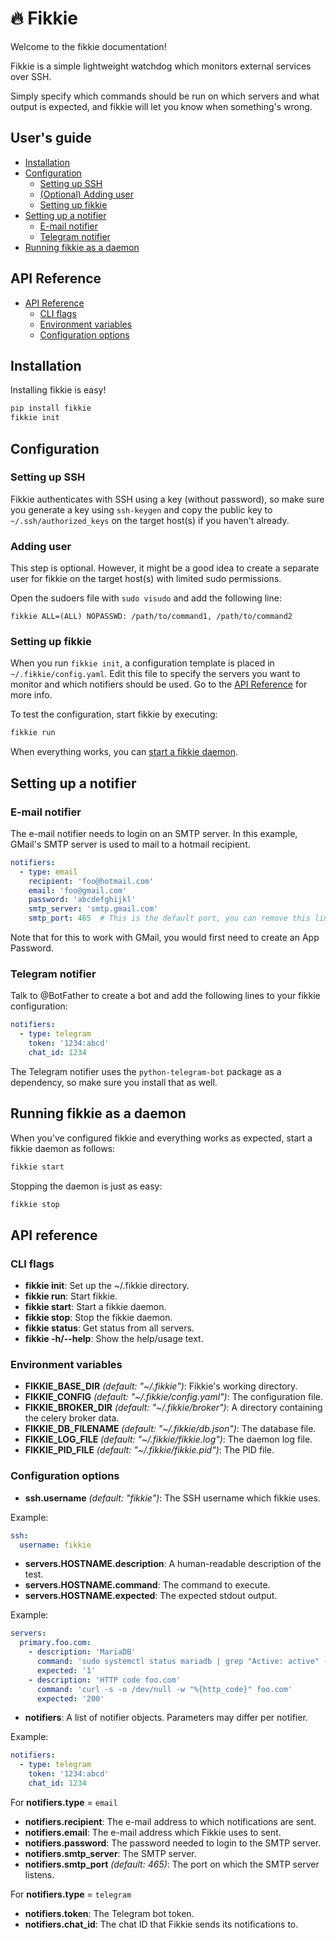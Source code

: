 # 🔥 Fikkie

Welcome to the fikkie documentation!

Fikkie is a simple lightweight watchdog which monitors external services over
SSH.

Simply specify which commands should be run on which servers and what output is
expected, and fikkie will let you know when something's wrong.


## User's guide

* [Installation](#installation)
* [Configuration](#configuration)
  * [Setting up SSH](#setting-up-ssh)
  * [(Optional) Adding user](#adding-user)
  * [Setting up fikkie](#setting-up-fikkie)
* [Setting up a notifier](#setting-up-a-notifier)
  * [E-mail notifier](#e-mail-notifier)
  * [Telegram notifier](#telegram-notifier)
* [Running fikkie as a daemon](#running-fikkie-as-a-daemon)


## API Reference

* [API Reference](#api-reference)
  * [CLI flags](#cli-flags)
  * [Environment variables](#environment-variables)
  * [Configuration options](#configuration-options)


## Installation

Installing fikkie is easy!

```bash
pip install fikkie
fikkie init
```


## Configuration

### Setting up SSH

Fikkie authenticates with SSH using a key (without password), so make sure you
generate a key using `ssh-keygen` and copy the public key to
`~/.ssh/authorized_keys` on the target host(s) if you haven't already.

### Adding user

This step is optional. However, it might be a good idea to create a separate
user for fikkie on the target host(s) with limited sudo permissions.

Open the sudoers file with `sudo visudo` and add the following line:

```
fikkie ALL=(ALL) NOPASSWD: /path/to/command1, /path/to/command2
```

### Setting up fikkie

When you run `fikkie init`, a configuration template is placed in
`~/.fikkie/config.yaml`. Edit this file to specify the servers you want to
monitor and which notifiers should be used. Go to the
[API Reference](#api-reference) for more info.

To test the configuration, start fikkie by executing:

```bash
fikkie run
```

When everything works, you can [start a fikkie daemon](#running-fikkie-as-a-daemon).

## Setting up a notifier

### E-mail notifier

The e-mail notifier needs to login on an SMTP server. In this example, GMail's SMTP
server is used to mail to a hotmail recipient.

```yaml
notifiers:
  - type: email
    recipient: 'foo@hotmail.com'
    email: 'foo@gmail.com'
    password: 'abcdefghijkl'
    smtp_server: 'smtp.gmail.com'
    smtp_port: 465  # This is the default port, you can remove this line
```

Note that for this to work with GMail, you would first need to create an App Password.

### Telegram notifier

Talk to @BotFather to create a bot and add the following lines to your fikkie
configuration:

```yaml
notifiers:
  - type: telegram
    token: '1234:abcd'
    chat_id: 1234
```

The Telegram notifier uses the `python-telegram-bot` package as a dependency,
so make sure you install that as well.


## Running fikkie as a daemon

When you've configured fikkie and everything works as expected, start a fikkie daemon as
follows:

```bash
fikkie start
```

Stopping the daemon is just as easy:

```bash
fikkie stop
```


## API reference

### CLI flags

* **fikkie init**: Set up the ~/.fikkie directory.
* **fikkie run**: Start fikkie.
* **fikkie start**: Start a fikkie daemon.
* **fikkie stop**: Stop the fikkie daemon.
* **fikkie status**: Get status from all servers.
* **fikkie -h/--help**: Show the help/usage text.

### Environment variables

* **FIKKIE_BASE_DIR** *(default: "~/.fikkie")*: Fikkie's working directory.
* **FIKKIE_CONFIG** *(default: "~/.fikkie/config.yaml")*: The configuration
file.
* **FIKKIE_BROKER_DIR** *(default: "~/.fikkie/broker")*: A directory containing
the celery broker data.
* **FIKKIE_DB_FILENAME** *(default: "~/.fikkie/db.json")*: The database file.
* **FIKKIE_LOG_FILE** *(default: "~/.fikkie/fikkie.log")*: The daemon log file.
* **FIKKIE_PID_FILE** *(default: "~/.fikkie/fikkie.pid")*: The PID file.


### Configuration options

* **ssh.username** *(default: "fikkie")*: The SSH username which fikkie uses.

Example:

```yaml
ssh:
  username: fikkie
```

* **servers.HOSTNAME.description**: A human-readable description of the test.
* **servers.HOSTNAME.command**: The command to execute.
* **servers.HOSTNAME.expected**: The expected stdout output.

Example:

```yaml
servers:
  primary.foo.com:
    - description: 'MariaDB'
      command: 'sudo systemctl status mariadb | grep "Active: active" -c'
      expected: '1'
    - description: 'HTTP code foo.com'
      command: 'curl -s -o /dev/null -w "%{http_code}" foo.com'
      expected: '200'
```

* **notifiers**: A list of notifier objects. Parameters may differ per
notifier.

Example:

```yaml
notifiers:
  - type: telegram
    token: '1234:abcd'
    chat_id: 1234
```

For **notifiers.type** = `email`
* **notifiers.recipient**: The e-mail address to which notifications are sent.
* **notifiers.email**: The e-mail address which Fikkie uses to sent.
* **notifiers.password**: The password needed to login to the SMTP server.
* **notifiers.smtp_server**: The SMTP server.
* **notifiers.smtp_port** *(default: 465)*: The port on which the SMTP server listens.

For **notifiers.type** = `telegram`
* **notifiers.token**: The Telegram bot token.
* **notifiers.chat_id**: The chat ID that Fikkie sends its notifications to.
